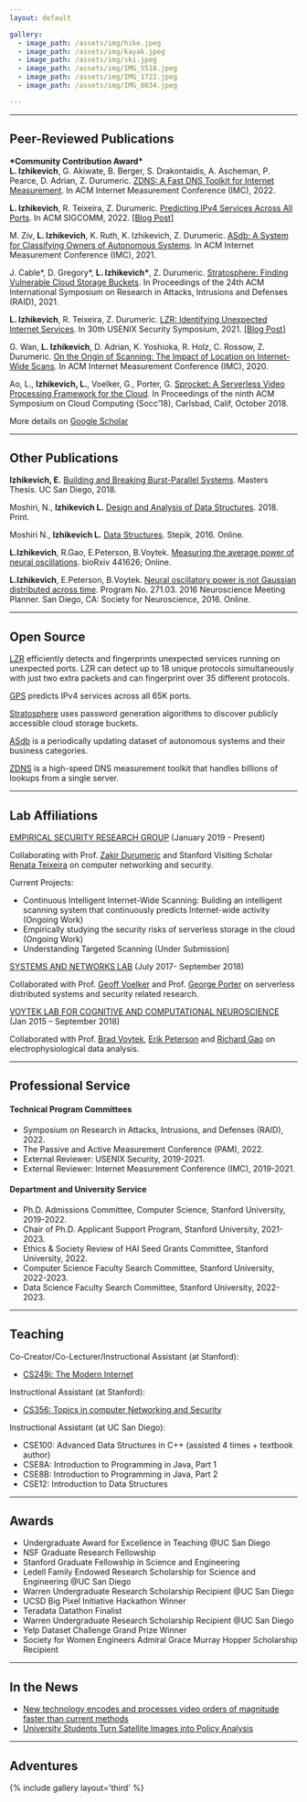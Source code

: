```yaml
---
layout: default

gallery:
  - image_path: /assets/img/hike.jpeg
  - image_path: /assets/img/kayak.jpeg
  - image_path: /assets/img/ski.jpeg
  - image_path: /assets/img/IMG_5518.jpeg
  - image_path: /assets/img/IMG_1722.jpeg
  - image_path: /assets/img/IMG_0834.jpeg

---
```


* * *
## Peer-Reviewed Publications

**\*Community Contribution Award\*** <br>
**L. Izhikevich**, G. Akiwate, B. Berger, S. Drakontaidis, A. Ascheman, P. Pearce, D. Adrian, Z. Durumeric. [ZDNS: A Fast DNS Toolkit for Internet Measurement](/assets/papers/ZDNS.pdf). In ACM Internet Measurement Conference (IMC), 2022. 

**L. Izhikevich**, R. Teixeira, Z. Durumeric. [Predicting IPv4 Services Across All Ports](/assets/papers/gps.pdf). In ACM SIGCOMM, 2022. [[Blog Post]](https://blog.apnic.net/2022/10/11/predicting-ipv4-services-across-all-ports/)

M. Ziv, **L. Izhikevich**, K. Ruth, K. Izhikevich, Z. Durumeric. [ASdb: A System for Classifying Owners of Autonomous Systems](/assets/papers/ASDB.pdf). In ACM Internet Measurement Conference (IMC), 2021. 

J. Cable\*, D. Gregory\*, **L. Izhikevich\***, Z. Durumeric. [Stratosphere: Finding Vulnerable Cloud Storage Buckets](/assets/papers/stratosphere.pdf). In Proceedings of the 24th ACM International Symposium on Research in Attacks, Intrusions and Defenses (RAID), 2021. 

**L. Izhikevich**, R. Teixeira, Z. Durumeric. [LZR: Identifying Unexpected Internet Services](/assets/papers/lzr.pdf). In 30th USENIX Security Symposium, 2021. [[Blog Post]](https://blog.apnic.net/2021/12/21/identifying-unexpected-internet-services/)

G. Wan, **L. Izhikevich**, D. Adrian, K. Yoshioka, R. Holz, C. Rossow, Z. Durumeric. [On the Origin of Scanning: The Impact of Location on Internet-Wide Scans](/assets/papers/IMC20-OnTheOriginOfScanning.pdf). In ACM Internet Measurement Conference (IMC), 2020. 

Ao, L., **Izhikevich, L.**, Voelker, G., Porter, G. [Sprocket: A Serverless Video Processing Framework for the Cloud](/assets/papers/SOCC18-sprocket.pdf). In Proceedings of the ninth ACM Symposium on Cloud Computing (Socc’18), Carlsbad, Calif, October 2018.

More details on [Google Scholar](https://scholar.google.com/citations?user=jO0eK0AAAAAJ&hl=en)

* * *
## Other Publications

**Izhikevich, E.** [Building and Breaking Burst-Parallel Systems](https://escholarship.org/content/qt3cn612zr/qt3cn612zr.pdf). Masters Thesis. UC San Diego, 2018. 

Moshiri, N., **Izhikevich L.** [Design and Analysis of Data Structures](https://www.amazon.com/Design-Analysis-Structures-Niema-Moshiri/dp/1981017232). 2018. Print.

Moshiri N., **Izhikevich L.**  [Data Structures](https://stepik.org/course/579/promo). Stepik, 2016. Online.

**L.Izhikevich**, R.Gao, E.Peterson, B.Voytek. [Measuring the average power of neural oscillations](https://www.biorxiv.org/content/biorxiv/early/2018/10/22/441626.full.pdf). bioRxiv 441626; Online.

**L.Izhikevich**, E.Peterson, B.Voytek. [Neural oscillatory power is not Gaussian distributed across time](/assets/papers/SfN16_IzhikevichPosterAbstract.pdf). Program No. 271.03. 2016 Neuroscience Meeting Planner. San Diego, CA: Society for Neuroscience, 2016. Online. 

* * *
## Open Source
[LZR](https://github.com/stanford-esrg/lzr) efficiently detects and fingerprints unexpected services running on unexpected ports. LZR can detect up to 18 unique protocols simultaneously with just two extra packets and can fingerprint over 35 different protocols.

[GPS](https://github.com/stanford-esrg/gps) predicts IPv4 services across all 65K ports.

[Stratosphere](https://github.com/stanford-esrg/stratosphere) uses password generation algorithms to discover publicly accessible cloud storage buckets.

[ASdb](https://asdb.stanford.edu/) is a periodically updating dataset of autonomous systems and their business categories.

[ZDNS](https://github.com/zmap/zdns) is a high-speed DNS measurement toolkit that handles billions of lookups from a single server.
* * *
## Lab Affiliations

[EMPIRICAL SECURITY RESEARCH GROUP](https://esrg.stanford.edu) 
(January 2019 - Present)

Collaborating with Prof. [Zakir Durumeric](https://zakird.com) and Stanford Visiting Scholar [Renata Teixeira](https://who.rocq.inria.fr/Renata.Teixeira/) on computer networking and security.

Current Projects:
* Continuous Intelligent Internet-Wide Scanning: Building an intelligent scanning system that continuously predicts Internet-wide activity (Ongoing Work)
* Empirically studying the security risks of serverless storage in the cloud (Ongoing Work)
* Understanding Targeted Scanning (Under Submission)


[SYSTEMS AND NETWORKS LAB](https://www.sysnet.ucsd.edu) 
(July 2017- September 2018)

Collaborated with Prof. [Geoff Voelker](http://www.cs.ucsd.edu/~voelker) and Prof. [George Porter](http://www.cs.ucsd.edu/~gmporter/) on serverless distributed systems and security related research.

[VOYTEK LAB FOR COGNITIVE AND COMPUTATIONAL NEUROSCIENCE](https://voyteklab.com) 
(Jan 2015 – September 2018)

Collaborated with Prof. [Brad Voytek](https://voyteklab.com), [Erik Peterson](http://www.robotpuggle.com) and [Richard Gao](http://www.rdgao.com) on electrophysiological data analysis.



* * *
## Professional Service

#### Technical Program Committees
* Symposium on Research in Attacks, Intrusions, and Defenses (RAID), 2022.
* The Passive and Active Measurement Conference (PAM), 2022.
* External Reviewer: USENIX Security, 2019-2021.
* External Reviewer: Internet Measurement Conference (IMC), 2019-2021.

#### Department and University Service
* Ph.D. Admissions Committee, Computer Science, Stanford University, 2019-2022.
* Chair of Ph.D. Applicant Support Program, Stanford University, 2021-2023.
* Ethics & Society Review of HAI Seed Grants Committee, Stanford University, 2022.
* Computer Science Faculty Search Committee, Stanford University, 2022-2023.
* Data Science Faculty Search Committee, Stanford University, 2022-2023.


* * *
## Teaching

Co-Creator/Co-Lecturer/Instructional Assistant (at Stanford):
* [CS249i: The Modern Internet](https://cs249i.stanford.edu)

Instructional Assistant (at Stanford):
* [CS356: Topics in computer Networking and Security](https://cs356.stanford.edu)

Instructional Assistant (at UC San Diego):

* CSE100: Advanced Data Structures in C++ (assisted 4 times + textbook author)
* CSE8A: Introduction to Programming in Java, Part 1
* CSE8B: Introduction to Programming in Java, Part 2
* CSE12: Introduction to Data Structures


* * *
## Awards

* Undergraduate Award for Excellence in Teaching @UC San Diego
* NSF Graduate Research Fellowship 
* Stanford Graduate Fellowship in Science and Engineering
* Ledell Family Endowed Research Scholarship for Science and Engineering @UC San Diego
* Warren Undergraduate Research Scholarship Recipient @UC San Diego
* UCSD Big Pixel Initiative Hackathon Winner
* Teradata Datathon Finalist
* Warren Undergraduate Research Scholarship Recipient @UC San Diego
* Yelp Dataset Challenge Grand Prize Winner
* Society for Women Engineers Admiral Grace Murray Hopper Scholarship Recipient

* * *
## In the News

* [New technology encodes and processes video orders of magnitude faster than current methods](https://www.eurekalert.org/pub_releases/2018-10/uoc--nte102218.php)
* [University Students Turn Satellite Images into Policy Analysis](http://jacobsschool.ucsd.edu/news/news_releases/release.sfe?id=1762)


* * *
## Adventures

{% include gallery layout='third' %}
